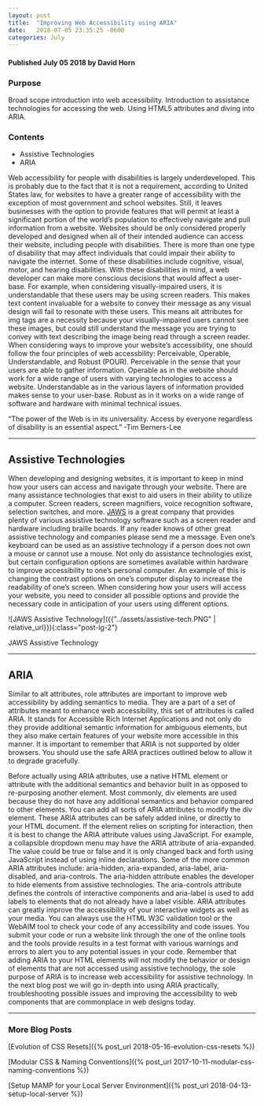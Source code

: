 ```yaml
---
layout: post
title:  "Improving Web Accessibility using ARIA"
date:   2018-07-05 23:35:25 -0600
categories: July
---
```



#### Published July 05 2018 by David Horn

### Purpose
Broad scope introduction into web accessibility. Introduction to assistance technologies for accessing the web. Using HTML5 attributes and diving into ARIA.


### Contents
* Assistive Technologies
* ARIA


Web accessibility for people with disabilities is largely underdeveloped. This is probably due to the fact that it is not a requirement, according to United States law, for websites to have a greater range of accessibility with the exception of most government and school websites. Still, it leaves businesses with the option to provide features that will permit at least a significant portion of the world’s population to effectively navigate and pull information from a website. Websites should be only considered properly developed and designed when all of their intended audience can access their website, including people with disabilities. There is more than one type of disability that may affect individuals that could impair their ability to navigate the internet. Some of these disabilities include cognitive, visual, motor, and hearing disabilities. With these disabilities in mind, a web developer can make more conscious decisions that would affect a user-base. For example, when considering visually-impaired users, it is understandable that these users may be using screen readers. This makes text content invaluable for a website to convey their message as any visual design will fail to resonate with these users. This means alt attributes for img tags are a necessity because your visually-impaired users cannot see these images, but could still understand the message you are trying to convey with text describing the image being read through a screen reader. When considering ways to improve your website’s accessibility, one should follow the four principles of web accessbility: Perceivable, Operable, Understandable, and Robust (POUR). Perceivable in the sense that your users are able to gather information. Operable as in the website should work for a wide range of users with varying technologies to access a website. Understandable as in the various layers of information provided makes sense to your user-base. Robust as in it works on a wide range of software and hardware with minimal technical issues.

<div class="text-center blog-quote">
“The power of the Web is in its universality.
Access by everyone regardless of disability is an essential aspect.” -Tim Berners-Lee
</div>  

****

## Assistive Technologies
When developing and designing websites, it is important to keep in mind how your users can access and navigate through your website. There are many assistance technologies that exist to aid users in their ability to utilize a computer. Screen readers, screen magnifiers, voice recognition software, selection switches, and more. [JAWS](https://www.freedomscientific.com/Products/Blindness) is a great company that provides plenty of various assistive technology software such as a screen reader and hardware including braille boards. If any reader knows of other great assistive technology and companies please send me a message. Even one’s keyboard can be used as an assistive technology if a person does not own a mouse or cannot use a mouse. Not only do assistance technologies exist, but certain configuration options are sometimes available within hardware to improve accessibility to one’s personal computer. An example of this is changing the contrast options on one’s computer display to increase the readability of one’s screen. When considering how your users will access your website, you need to consider all possible options and provide the necessary code in anticipation of your users using different options. 

![JAWS Assistive Technology]({{"../assets/assistive-tech.PNG" | relative_url}}){:class="post-lg-2"}
<div class="text-center blog-caption">
JAWS Assistive Technology
</div>

****

## ARIA
Similar to alt attributes, role attributes are important to improve web accessibility by adding semantics to media. They are a part of a set of attributes meant to enhance web accessibility, this set of attributes is called ARIA. It stands for Accessible Rich Internet Applications and not only do they provide additional semantic information for ambiguous elements, but they also make certain features of your website more accessible in this manner. It is important to remember that ARIA is not supported by older browsers. You should use the safe ARIA practices outlined below to allow it to degrade gracefully. 

Before actually using ARIA attributes, use a native HTML element or attribute with the additional semantics and behavior built in as opposed to re-purposing another element. Most commonly, div elements are used because they do not have any additional semantics and behavior compared to other elements. You can add all sorts of ARIA attributes to modify the div element. These ARIA attributes can be safely added inline, or directly to your HTML document. If the element relies on scripting for interaction, then it is best to change the ARIA attribute values using JavaScript. For example, a collapsible dropdown menu may have the ARIA attribute of aria-expanded. The value could be true or false and it is only changed back and forth using JavaScript instead of using inline declarations. Some of the more common ARIA attributes include: aria-hidden, aria-expanded, aria-label, aria-disabled, and aria-controls. The aria-hidden attribute enables the developer to hide elements from assistive technologies. The aria-controls attribute defines the controls of interactive components and aria-label is used to add labels to elements that do not already have a label visible. ARIA attributes can greatly improve the accessibility of your interactive widgets as well as your media. You can always use the HTML W3C validation tool or the WebAIM tool to check your code of any accessibility and code issues. You submit your code or run a website link through the one of the online tools and the tools provide results in a test format with various warnings and errors to alert you to any potential issues in your code. Remember that adding ARIA to your HTML elements will not modify the behavior or design of elements that are not accessed using assistive technology, the sole purpose of ARIA is to increase web accessibility for assistive technology. In the next blog post we will go in-depth into using ARIA practically, troubleshooting possible issues and improving the accessibility to web components that are commonplace in web designs today.  

****

### More Blog Posts
[Evolution of CSS Resets]({% post_url 2018-05-16-evolution-css-resets %})

[Modular CSS & Naming Conventions]({% post_url 2017-10-11-modular-css-naming-conventions %})

[Setup MAMP for your Local Server Environment]({% post_url 2018-04-13-setup-local-server %})

